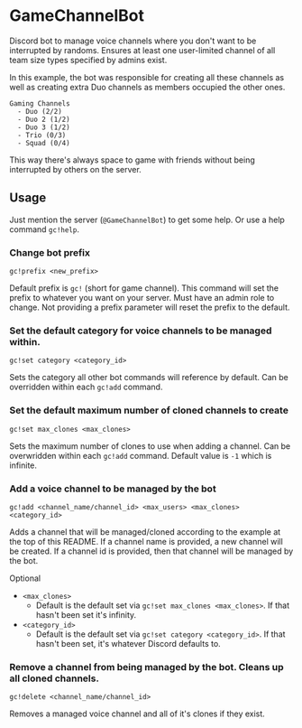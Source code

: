 # GameChannelBot

Discord bot to manage voice channels where you don't want to be interrupted by randoms. Ensures at least one user-limited channel of all team size types specified by admins exist.

In this example, the bot was responsible for creating all these channels as well as creating extra Duo channels as members occupied the other ones.

```
Gaming Channels
  - Duo (2/2)
  - Duo 2 (1/2)
  - Duo 3 (1/2)
  - Trio (0/3)
  - Squad (0/4)
```

This way there's always space to game with friends without being interrupted by others on the server.

## Usage

Just mention the server (`@GameChannelBot`) to get some help. Or use a help command `gc!help`.

### Change bot prefix

`gc!prefix <new_prefix>`

Default prefix is `gc!` (short for game channel). This command will set the prefix to whatever you want on your server. Must have an admin role to change. Not providing a prefix parameter will reset the prefix to the default.

### Set the default category for voice channels to be managed within.

`gc!set category <category_id>`

Sets the category all other bot commands will reference by default. Can be overridden within each `gc!add` command.

### Set the default maximum number of cloned channels to create

`gc!set max_clones <max_clones>`

Sets the maximum number of clones to use when adding a channel. Can be overwridden within each `gc!add` command. Default value is `-1` which is infinite.

### Add a voice channel to be managed by the bot

`gc!add <channel_name/channel_id> <max_users> <max_clones> <category_id>`

Adds a channel that will be managed/cloned according to the example at the top of this README. If a channel name is provided, a new channel will be created. If a channel id is provided, then that channel will be managed by the bot.

Optional

- `<max_clones>`
  - Default is the default set via `gc!set max_clones <max_clones>`. If that hasn't been set it's infinity.
- `<category_id>`
  - Default is the default set via `gc!set category <category_id>`. If that hasn't been set, it's whatever Discord defaults to.

### Remove a channel from being managed by the bot. Cleans up all cloned channels.

`gc!delete <channel_name/channel_id>`

Removes a managed voice channel and all of it's clones if they exist.
